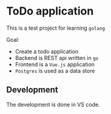 # ToDo application

This is a test project for learning `golang`

Goal:
- Create a todo application
- Backend is REST api written in `go`
- Frontend is a `Vue.js` application
- `Postgres` is used as a data store

## Development

The development is done in VS code.